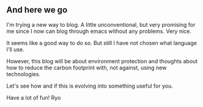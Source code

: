 ## And here we go

I'm trying a new way to blog. A little unconventional, but very promising for me since I now can blog through emacs without any problems. Very nice.

It seems like a good way to do so. But still I have not chosen what language I'll use.

However, this blog will be about environment protection and thoughts about how to reduce the carbon footprint with, not against, using new technologies.

Let's see how and if this is evolving into something useful for you.

Have a lot of fun!
Ryo
